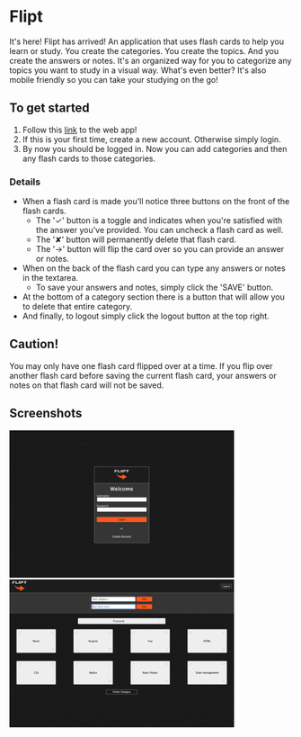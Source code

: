 # Flipt

It's here! Flipt has arrived! An application that uses flash cards to help you learn or study. You create the categories. You create the topics. And you create the answers or notes. It's an organized way for you to categorize any topics you want to study in a visual way. What's even better? It's also mobile friendly so you can take your studying on the go!

## To get started
1. Follow this [link](https://flipt-9463a12dabc6.herokuapp.com/) to the web app!
2. If this is your first time, create a new account. Otherwise simply login.
3. By now you should be logged in. Now you can add categories and then any flash cards to those categories.

### Details
* When a flash card is made you'll notice three buttons on the front of the flash cards.
  * The '✓' button is a toggle and indicates when you're satisfied with the answer you've provided. You can uncheck a flash card as well.
  * The '✘' button will permanently delete that flash card.
  * The '→' button will flip the card over so you can provide an answer or notes.
* When on the back of the flash card you can type any answers or notes in the textarea.
  * To save your answers and notes, simply click the 'SAVE' button.
* At the bottom of a category section there is a button that will allow you to delete that entire category.
* And finally, to logout simply click the logout button at the top right.

## Caution!
You may only have one flash card flipped over at a time. If you flip over another flash card before saving the current flash card, your answers or notes on that flash card will not be saved.

## Screenshots
<img src='public/screenshot1.png' width='400' />
<img src='public/screenshot2.png' width='400' />
